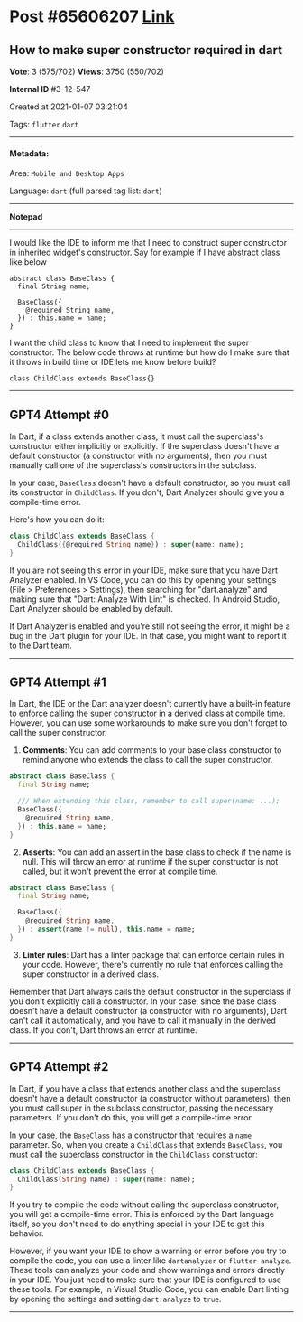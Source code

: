 
# Post \#65606207 [Link](https://stackoverflow.com/questions/65606207/)

## How to make super constructor required in dart

**Vote**: 3 (575/702) **Views**: 3750 (550/702) 

**Internal ID** \#3-12-547

Created at 2021-01-07 03:21:04

Tags: `flutter` `dart`

----------

#### Metadata:

Area: `Mobile and Desktop Apps`

Language: `dart` (full parsed tag list: `dart`)

----------

**Notepad**


----------

I would like the IDE to inform me that I need to construct super constructor in inherited widget's constructor. Say for example if I have abstract class like below
```
abstract class BaseClass {
  final String name;

  BaseClass({
    @required String name,
  }) : this.name = name;
}
```

I want the child class to know that I need to implement the super constructor. The below code throws at runtime but how do I make sure that it throws in build time or IDE lets me know before build?
```
class ChildClass extends BaseClass{}
```



----------
        
## GPT4 Attempt \#0

In Dart, if a class extends another class, it must call the superclass's constructor either implicitly or explicitly. If the superclass doesn't have a default constructor (a constructor with no arguments), then you must manually call one of the superclass's constructors in the subclass.

In your case, `BaseClass` doesn't have a default constructor, so you must call its constructor in `ChildClass`. If you don't, Dart Analyzer should give you a compile-time error.

Here's how you can do it:

```dart
class ChildClass extends BaseClass {
  ChildClass({@required String name}) : super(name: name);
}
```

If you are not seeing this error in your IDE, make sure that you have Dart Analyzer enabled. In VS Code, you can do this by opening your settings (File > Preferences > Settings), then searching for "dart.analyze" and making sure that "Dart: Analyze With Lint" is checked. In Android Studio, Dart Analyzer should be enabled by default.

If Dart Analyzer is enabled and you're still not seeing the error, it might be a bug in the Dart plugin for your IDE. In that case, you might want to report it to the Dart team.

--------

## GPT4 Attempt \#1

In Dart, the IDE or the Dart analyzer doesn't currently have a built-in feature to enforce calling the super constructor in a derived class at compile time. However, you can use some workarounds to make sure you don't forget to call the super constructor.

1. **Comments**: You can add comments to your base class constructor to remind anyone who extends the class to call the super constructor.

```dart
abstract class BaseClass {
  final String name;

  /// When extending this class, remember to call super(name: ...);
  BaseClass({
    @required String name,
  }) : this.name = name;
}
```

2. **Asserts**: You can add an assert in the base class to check if the name is null. This will throw an error at runtime if the super constructor is not called, but it won't prevent the error at compile time.

```dart
abstract class BaseClass {
  final String name;

  BaseClass({
    @required String name,
  }) : assert(name != null), this.name = name;
}
```

3. **Linter rules**: Dart has a linter package that can enforce certain rules in your code. However, there's currently no rule that enforces calling the super constructor in a derived class.

Remember that Dart always calls the default constructor in the superclass if you don't explicitly call a constructor. In your case, since the base class doesn't have a default constructor (a constructor with no arguments), Dart can't call it automatically, and you have to call it manually in the derived class. If you don't, Dart throws an error at runtime.

--------

## GPT4 Attempt \#2

In Dart, if you have a class that extends another class and the superclass doesn't have a default constructor (a constructor without parameters), then you must call super in the subclass constructor, passing the necessary parameters. If you don't do this, you will get a compile-time error.

In your case, the `BaseClass` has a constructor that requires a `name` parameter. So, when you create a `ChildClass` that extends `BaseClass`, you must call the superclass constructor in the `ChildClass` constructor:

```dart
class ChildClass extends BaseClass {
  ChildClass(String name) : super(name: name);
}
```

If you try to compile the code without calling the superclass constructor, you will get a compile-time error. This is enforced by the Dart language itself, so you don't need to do anything special in your IDE to get this behavior.

However, if you want your IDE to show a warning or error before you try to compile the code, you can use a linter like `dartanalyzer` or `flutter analyze`. These tools can analyze your code and show warnings and errors directly in your IDE. You just need to make sure that your IDE is configured to use these tools. For example, in Visual Studio Code, you can enable Dart linting by opening the settings and setting `dart.analyze` to `true`.

--------
